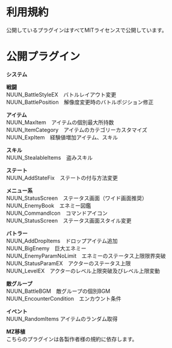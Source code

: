 # 利用規約
公開しているプラグインはすべてMITライセンスで公開しています。

# 公開プラグイン
<b>システム</b>

<b>戦闘</b><br>
  NUUN_BattleStyleEX　バトルレイアウト変更<br>
  NUUN_BattlePosition　解像度変更時のバトルポジション修正<br>
  
<b>アイテム</b><br>
NUUN_MaxItem　アイテムの個別最大所持数<br>
NUUN_ItemCategory　アイテムのカテゴリーカスタマイズ<br>
NUUN_ExpItem　経験値増加アイテム、スキル<br>

<b>スキル</b><br>
NUUN_StealableItems　盗みスキル<br>

<b>ステート</b><br>
NUUN_AddStateFix　ステートの付与方法変更<br>

<b>メニュー系</b><br>
NUUN_StatusScreen　ステータス画面（ワイド画面推奨）<br>
NUUN_EnemyBook　エネミー図鑑<br>
NUUN_CommandIcon　コマンドアイコン<br>
NUUN_StatusScreen　ステータス画面スタイル変更<br>


<b>バトラー</b><br>
NUUN_AddDropItems　ドロップアイテム追加<br>
NUUN_BigEnemy　巨大エネミー<br>
NUUN_EnemyParamNoLimit　エネミーのステータス上限限界突破<br>
NUUN_StatusParamEX　アクターのステータス上限<br>
NUUN_LevelEX　アクターのレベル上限突破及びレベル上限変動<br>

<b>敵グループ</b><br>
NUUN_BattleBGM　敵グループの個別BGM<br>
NUUN_EncounterCondition　エンカウント条件<br>

<b>イベント</b><br>
NUUN_RandomItems  アイテムのランダム取得<br>

<b>MZ移植</b><br>
こちらのプラグインは各製作者様の規約に依存します。<br>

